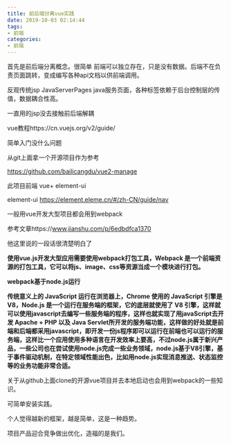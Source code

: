 ```yaml
---
title: 前后端分离vue实践
date: 2019-10-03 02:14:44
tags:
- 前端
categories:
- 前端
---
```


首先是前后端分离概念。很简单 前端可以独立存在，只是没有数据。后端不在负责页面跳转，变成编写各种api文档以供前端调用。

反观传统jsp JavaServerPages java服务页面，各种标签依赖于后台控制层的传值，数据耦合性高。

一直用的jsp没去接触前后端解耦

vue教程https://cn.vuejs.org/v2/guide/

简单入门没什么问题

从git上面拿一个开源项目作为参考

https://github.com/bailicangdu/vue2-manage

此项目前端 vue+ element-ui 

element-ui https://element.eleme.cn/#/zh-CN/guide/nav 

一般用vue开发大型项目都会用到webpack

参考文章https://www.jianshu.com/p/6edbdfca1370

他这里说的一段话很清楚明白了

**使用vue.js开发大型应用需要使用webpack打包工具，Webpack 是一个前端资源的打包工具，它可以将js、image、css等资源当成一个模块进行打包。**

**webpack基于node.js运行**

**传统意义上的 JavaScript 运行在浏览器上，Chrome 使用的 JavaScript 引擎是 V8，Node.js 是一个运行在服务端的框架，它的底层就使用了 V8 引擎，这样就可以使用javascript去编写一些服务端的程序，这样也就实现了用javaScript去开发 Apache + PHP 以及 Java Servlet所开发的服务端功能，这样做的好处就是前端和后端都采用javascript，即开发一份js程序即可以运行在前端也可以运行的服务端，这样比一个应用使用多种语言在开发效率上要高，不过node.js属于新兴产品，一些公司也在尝试使用node.js完成一些业务领域，node.js基于V8引擎，基于事件驱动机制，在特定领域性能出色，比如用node.js实现消息推送、状态监控等的业务功能非常合适。**

关于从github上面clone的开源vue项目并去本地启动也会用到webpack的一些知识。

可简单安装实践。

个人觉得越新的框架，越是简单，这是一种趋势。

项目产品迎合竞争做出优化，造福的是我们。